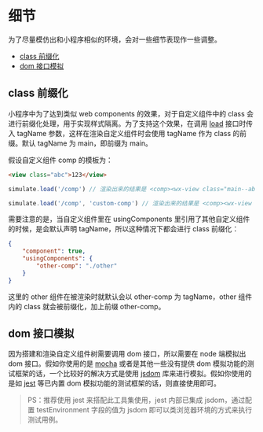 # 细节

为了尽量模仿出和小程序相似的环境，会对一些细节表现作一些调整。

* [class 前缀化](#class-前缀化)
* [dom 接口模拟](#dom-接口模拟)

## class 前缀化

小程序中为了达到类似 web components 的效果，对于自定义组件中的 class 会进行前缀化处理，用于实现样式隔离。为了支持这个效果，在调用 [load](./api.md#loadcomponentpath-tagname--loaddefinition) 接口时传入 tagName 参数，这样在渲染自定义组件时会使用 tagName 作为 class 的前缀。默认 tagName 为 main，即前缀为 main。

假设自定义组件 comp 的模板为：

```html
<view class="abc">123</view>
```

```js
simulate.load('/comp') // 渲染出来的结果是 <comp><wx-view class="main--abc">123</wx-view></comp>

simulate.load('/comp', 'custom-comp') // 渲染出来的结果是 <comp><wx-view class="custom-comp--abc">123</wx-view></comp>
```

需要注意的是，当自定义组件里在 usingComponents 里引用了其他自定义组件的时候，是会默认声明 tagName，所以这种情况下都会进行 class 前缀化：

```json
{
    "component": true,
    "usingComponents": {
        "other-comp": "./other"
    }
}
```

这里的 other 组件在被渲染时就默认会以 other-comp 为 tagName，other 组件内的 class 就会被前缀化，加上前缀 other-comp。

## dom 接口模拟

因为搭建和渲染自定义组件树需要调用 dom 接口，所以需要在 node 端模拟出 dom 接口。假如你使用的是 [mocha](https://www.npmjs.com/package/mocha) 或者是其他一些没有提供 dom 模拟功能的测试框架的话，一个比较好的解决方式是使用 [jsdom](https://www.npmjs.com/package/jsdom) 库来进行模拟。假如你使用的是如 [jest](https://www.npmjs.com/package/jest) 等已内置 dom 模拟功能的测试框架的话，则直接使用即可。

> PS：推荐使用 jest 来搭配此工具集使用，jest 内部已集成 jsdom，通过配置 testEnvironment 字段的值为 jsdom 即可以类浏览器环境的方式来执行测试用例。
